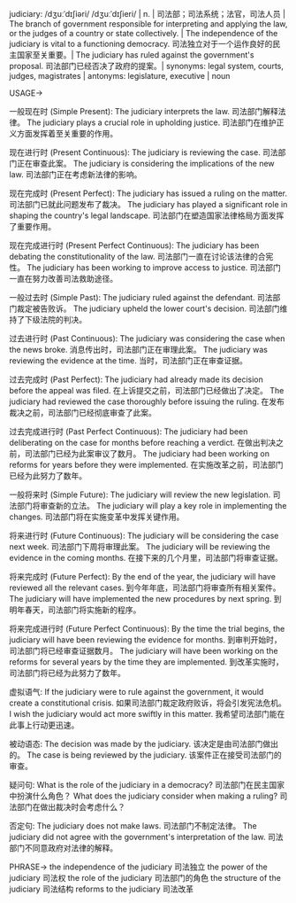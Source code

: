 judiciary: /dʒuːˈdɪʃiəri/ /dʒuːˈdɪʃieri/ | n. | 司法部；司法系统；法官，司法人员 |  The branch of government responsible for interpreting and applying the law, or the judges of a country or state collectively. | The independence of the judiciary is vital to a functioning democracy. 司法独立对于一个运作良好的民主国家至关重要。| The judiciary has ruled against the government's proposal.  司法部门已经否决了政府的提案。| synonyms: legal system, courts, judges, magistrates | antonyms: legislature, executive | noun

USAGE->

一般现在时 (Simple Present):
The judiciary interprets the law.  司法部门解释法律。
The judiciary plays a crucial role in upholding justice.  司法部门在维护正义方面发挥着至关重要的作用。

现在进行时 (Present Continuous):
The judiciary is reviewing the case. 司法部门正在审查此案。
The judiciary is considering the implications of the new law. 司法部门正在考虑新法律的影响。

现在完成时 (Present Perfect):
The judiciary has issued a ruling on the matter.  司法部门已就此问题发布了裁决。
The judiciary has played a significant role in shaping the country's legal landscape.  司法部门在塑造国家法律格局方面发挥了重要作用。

现在完成进行时 (Present Perfect Continuous):
The judiciary has been debating the constitutionality of the law. 司法部门一直在讨论该法律的合宪性。
The judiciary has been working to improve access to justice. 司法部门一直在努力改善司法救助途径。

一般过去时 (Simple Past):
The judiciary ruled against the defendant.  司法部门裁定被告败诉。
The judiciary upheld the lower court's decision. 司法部门维持了下级法院的判决。


过去进行时 (Past Continuous):
The judiciary was considering the case when the news broke.  消息传出时，司法部门正在审理此案。
The judiciary was reviewing the evidence at the time.  当时，司法部门正在审查证据。

过去完成时 (Past Perfect):
The judiciary had already made its decision before the appeal was filed.  在上诉提交之前，司法部门已经做出了决定。
The judiciary had reviewed the case thoroughly before issuing the ruling. 在发布裁决之前，司法部门已经彻底审查了此案。

过去完成进行时 (Past Perfect Continuous):
The judiciary had been deliberating on the case for months before reaching a verdict.  在做出判决之前，司法部门已经为此案审议了数月。
The judiciary had been working on reforms for years before they were implemented.  在实施改革之前，司法部门已经为此努力了数年。


一般将来时 (Simple Future):
The judiciary will review the new legislation. 司法部门将审查新的立法。
The judiciary will play a key role in implementing the changes. 司法部门将在实施变革中发挥关键作用。

将来进行时 (Future Continuous):
The judiciary will be considering the case next week.  司法部门下周将审理此案。
The judiciary will be reviewing the evidence in the coming months.  在接下来的几个月里，司法部门将审查证据。

将来完成时 (Future Perfect):
By the end of the year, the judiciary will have reviewed all the relevant cases.  到今年年底，司法部门将审查所有相关案件。
The judiciary will have implemented the new procedures by next spring.  到明年春天，司法部门将实施新的程序。


将来完成进行时 (Future Perfect Continuous):
By the time the trial begins, the judiciary will have been reviewing the evidence for months.  到审判开始时，司法部门将已经审查证据数月。
The judiciary will have been working on the reforms for several years by the time they are implemented.  到改革实施时，司法部门将已经为此努力了数年。

虚拟语气:
If the judiciary were to rule against the government, it would create a constitutional crisis. 如果司法部门裁定政府败诉，将会引发宪法危机。
I wish the judiciary would act more swiftly in this matter. 我希望司法部门能在此事上行动更迅速。


被动语态:
The decision was made by the judiciary.  该决定是由司法部门做出的。
The case is being reviewed by the judiciary.  该案件正在接受司法部门的审查。

疑问句:
What is the role of the judiciary in a democracy?  司法部门在民主国家中扮演什么角色？
What does the judiciary consider when making a ruling?  司法部门在做出裁决时会考虑什么？

否定句:
The judiciary does not make laws.  司法部门不制定法律。
The judiciary did not agree with the government's interpretation of the law.  司法部门不同意政府对法律的解释。


PHRASE->
the independence of the judiciary  司法独立
the power of the judiciary  司法权
the role of the judiciary  司法部门的角色
the structure of the judiciary  司法结构
reforms to the judiciary  司法改革
